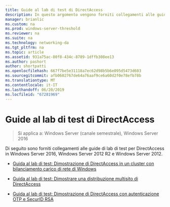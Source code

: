 ```yaml
---
title: Guide al lab di test di DirectAccess
description: In questo argomento vengono forniti collegamenti alle guide di lab di test per DirectAccess in Windows Server 2016.
manager: brianlic
ms.custom: na
ms.prod: windows-server-threshold
ms.reviewer: na
ms.suite: na
ms.technology: networking-da
ms.tgt_pltfrm: na
ms.topic: article
ms.assetid: 931a75ac-80f8-434c-8789-1dffb308ee13
ms.author: pashort
author: shortpatti
ms.openlocfilehash: 667f7be5e31118a7ec62d98b5b6e095d5473d603
ms.sourcegitcommit: afb0602767de64a76aaf9ce6a60d2f0e78efb78b
ms.translationtype: MT
ms.contentlocale: it-IT
ms.lasthandoff: 06/20/2019
ms.locfileid: "67281969"
---
```

# <a name="directaccess-test-lab-guides"></a>Guide al lab di test di DirectAccess

>Si applica a: Windows Server (canale semestrale), Windows Server 2016

Di seguito sono forniti collegamenti alle guide di lab di test per DirectAccess in Windows Server 2016, Windows Server 2012 R2 e Windows Server 2012.

- [Guida al lab di test: Dimostrazione di DirectAccess in un cluster con bilanciamento carico di rete di Windows](tlg-cluster-nlb/Test-Lab-Guide-Demonstrate-DirectAccess-in-a-Cluster-with-Windows-NLB.md)

- [Guida al lab di test: Dimostrare una distribuzione multisito di DirectAccess](tlg-multisite/Test-Lab-Guide-Demonstrate-a-DirectAccess-Multisite-Deployment.md)

- [Guida al lab di test: Dimostrazione di DirectAccess con autenticazione OTP e SecurID RSA](tlg-otp-securid/Test-Lab-Guide-Demonstrate-DirectAccess-with-OTP-Authentication-and-RSA-SecurID.md)
